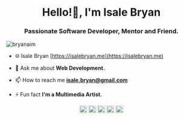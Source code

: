 <h1 align="center">Hello!👋, I'm Isale Bryan</h1>
<h3 align="center">Passionate Software Developer, Mentor and Friend.</h3>
<p align="left"> <img src="https://komarev.com/ghpvc/?username=bryanaim" alt="bryanaim" /> </p>

- 🌐 Isale Bryan [https://isalebryan.me](https://isalebryan.me)

- 💬 Ask me about **Web Development.**

- 📫 How to reach me **isale.bryan@gmail.com**

- ⚡ Fun fact **I'm a Multimedia Artist.**



<p align="center">
<a href="https://codepen.io/isalebryan" target="blank"><img align="center" src="https://cdn.jsdelivr.net/npm/simple-icons@3.0.1/icons/codepen.svg" alt="isalebryan" height="20" width="20" /></a>
<a href="https://dev.to/bryanaim" target="blank"><img align="center" src="https://cdn.jsdelivr.net/npm/simple-icons@3.0.1/icons/dev-dot-to.svg" alt="bryanaim" height="20" width="20" /></a>
<a href="https://twitter.com/isalebryan" target="blank"><img align="center" src="https://cdn.jsdelivr.net/npm/simple-icons@3.0.1/icons/twitter.svg" alt="isalebryan" height="20" width="20" /></a>
<a href="https://linkedin.com/in/isale brian" target="blank"><img align="center" src="https://cdn.jsdelivr.net/npm/simple-icons@3.0.1/icons/linkedin.svg" alt="isale brian" height="20" width="20" /></a>
<a href="https://instagram.com/bryanisale" target="blank"><img align="center" src="https://cdn.jsdelivr.net/npm/simple-icons@3.0.1/icons/instagram.svg" alt="bryanisale" height="20" width="20" /></a>
</p>
